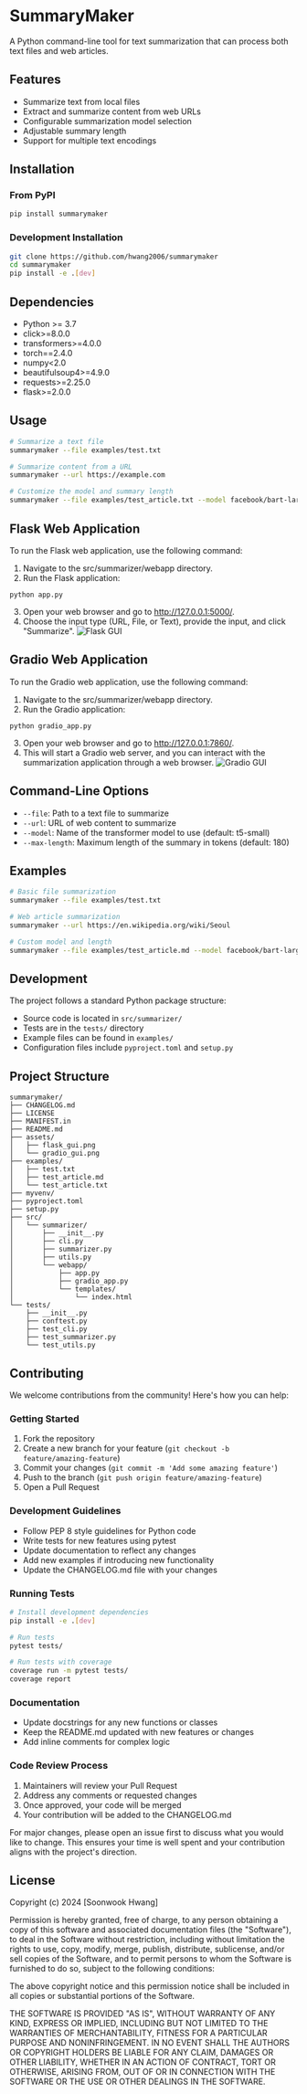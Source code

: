 # SummaryMaker

A Python command-line tool for text summarization that can process both text files and web articles.

## Features
- Summarize text from local files
- Extract and summarize content from web URLs
- Configurable summarization model selection
- Adjustable summary length
- Support for multiple text encodings

## Installation

### From PyPI
```bash
pip install summarymaker
```

### Development Installation
```bash
git clone https://github.com/hwang2006/summarymaker
cd summarymaker
pip install -e .[dev]
```

## Dependencies
- Python >= 3.7
- click>=8.0.0
- transformers>=4.0.0
- torch==2.4.0
- numpy<2.0 
- beautifulsoup4>=4.9.0
- requests>=2.25.0
- flask>=2.0.0 

## Usage
```bash
# Summarize a text file
summarymaker --file examples/test.txt

# Summarize content from a URL
summarymaker --url https://example.com

# Customize the model and summary length
summarymaker --file examples/test_article.txt --model facebook/bart-large-cnn --max-length 200
```

## Flask Web Application
To run the Flask web application, use the following command:
1. Navigate to the src/summarizer/webapp directory.
2. Run the Flask application: 
```bach
python app.py
```
3. Open your web browser and go to http://127.0.0.1:5000/.
4. Choose the input type (URL, File, or Text), provide the input, and click "Summarize".
![Flask GUI](/assets/flask_gui.png)

## Gradio Web Application
To run the Gradio web application, use the following command:
1. Navigate to the src/summarizer/webapp directory.
2. Run the Gradio application: 
```bach
python gradio_app.py
```
3. Open your web browser and go to http://127.0.0.1:7860/.
4. This will start a Gradio web server, and you can interact with the summarization application through a web browser.
![Gradio GUI](/assets/gradio_gui_2.png)

## Command-Line Options
- `--file`: Path to a text file to summarize
- `--url`: URL of web content to summarize
- `--model`: Name of the transformer model to use (default: t5-small)
- `--max-length`: Maximum length of the summary in tokens (default: 180)

## Examples
```bash
# Basic file summarization
summarymaker --file examples/test.txt

# Web article summarization
summarymaker --url https://en.wikipedia.org/wiki/Seoul

# Custom model and length
summarymaker --file examples/test_article.md --model facebook/bart-large-cnn --max-length 250
```

## Development
The project follows a standard Python package structure:
- Source code is located in `src/summarizer/`
- Tests are in the `tests/` directory
- Example files can be found in `examples/`
- Configuration files include `pyproject.toml` and `setup.py`

## Project Structure
```
summarymaker/
├── CHANGELOG.md
├── LICENSE
├── MANIFEST.in
├── README.md
├── assets/
│   ├── flask_gui.png
│   └── gradio_gui.png
├── examples/
│   ├── test.txt
│   ├── test_article.md
│   └── test_article.txt
├── myvenv/
├── pyproject.toml
├── setup.py
├── src/
│   └── summarizer/
│       ├── __init__.py
│       ├── cli.py
│       ├── summarizer.py
│       ├── utils.py
│       └── webapp/
│           ├── app.py
│           ├── gradio_app.py
│           └── templates/
│               └── index.html
└── tests/
    ├── __init__.py
    ├── conftest.py
    ├── test_cli.py
    ├── test_summarizer.py
    └── test_utils.py
```
## Contributing

We welcome contributions from the community! Here's how you can help:

### Getting Started
1. Fork the repository
2. Create a new branch for your feature (`git checkout -b feature/amazing-feature`)
3. Commit your changes (`git commit -m 'Add some amazing feature'`)
4. Push to the branch (`git push origin feature/amazing-feature`)
5. Open a Pull Request

### Development Guidelines
- Follow PEP 8 style guidelines for Python code
- Write tests for new features using pytest
- Update documentation to reflect any changes
- Add new examples if introducing new functionality
- Update the CHANGELOG.md file with your changes

### Running Tests
```bash
# Install development dependencies
pip install -e .[dev]

# Run tests
pytest tests/

# Run tests with coverage
coverage run -m pytest tests/
coverage report
```

### Documentation
- Update docstrings for any new functions or classes
- Keep the README.md updated with new features or changes
- Add inline comments for complex logic

### Code Review Process
1. Maintainers will review your Pull Request
2. Address any comments or requested changes
3. Once approved, your code will be merged
4. Your contribution will be added to the CHANGELOG.md

For major changes, please open an issue first to discuss what you would like to change. This ensures your time is well spent and your contribution aligns with the project's direction.

## License
Copyright (c) 2024 [Soonwook Hwang]

Permission is hereby granted, free of charge, to any person obtaining a copy
of this software and associated documentation files (the "Software"), to deal
in the Software without restriction, including without limitation the rights
to use, copy, modify, merge, publish, distribute, sublicense, and/or sell
copies of the Software, and to permit persons to whom the Software is
furnished to do so, subject to the following conditions:

The above copyright notice and this permission notice shall be included in all
copies or substantial portions of the Software.

THE SOFTWARE IS PROVIDED "AS IS", WITHOUT WARRANTY OF ANY KIND, EXPRESS OR
IMPLIED, INCLUDING BUT NOT LIMITED TO THE WARRANTIES OF MERCHANTABILITY,
FITNESS FOR A PARTICULAR PURPOSE AND NONINFRINGEMENT. IN NO EVENT SHALL THE
AUTHORS OR COPYRIGHT HOLDERS BE LIABLE FOR ANY CLAIM, DAMAGES OR OTHER
LIABILITY, WHETHER IN AN ACTION OF CONTRACT, TORT OR OTHERWISE, ARISING FROM,
OUT OF OR IN CONNECTION WITH THE SOFTWARE OR THE USE OR OTHER DEALINGS IN THE
SOFTWARE.
